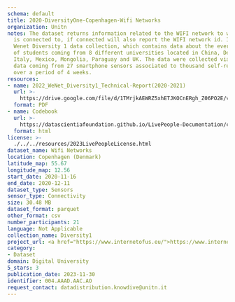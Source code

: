 ```yaml
---
schema: default
title: 2020-DiversityOne-Copenhagen-Wifi Networks
organization: Unitn
notes: The dataset returns information related to the WIFI network to which the phone
  is connected to, if connected will also report the WIFI network id. It is part of
  Wenet Diversity 1 data collection, which contains data about the everyday life activities
  of students coming from 8 different universities located in China, Denmark, India,
  Italy, Mexico, Mongolia, Paraguay and UK. The data were collected via questionnaires,
  data coming from 27 smartphone sensors associated to thousand self-reported annotations
  over a period of 4 weeks.
resources:
- name: 2022_WeNet_Diversity1_Technical-Report(2020-2021)
  url: >-
    https://drive.google.com/file/d/1TMrjkAEWRZ5xhETJKOCnERgh_Z06PO2E/view?usp=drive_link
  format: PDF
- name: Codebook
  url: >-
    https://datascientiafoundation.github.io/LivePeople-Documentation/codebooks/2020_DV1_Copenhagen_wifinetworks.html
  format: html
license: >-
  ./../../resources/2023LivePeopleLicense.html
dataset_name: Wifi Networks
location: Copenhagen (Denmark)
latitude_map: 55.67
longitude_map: 12.56
start_date: 2020-11-16
end_date: 2020-12-11
dataset_type: Sensors
sensor_type: Connectivity
size: 30.48 MB
dataset_format: parquet
other_format: csv
number_participants: 21
language: Not Applicable
collection_name: Diversity1
project_url: <a href="https://www.internetofus.eu/">https://www.internetofus.eu/</a>
category:
- Dataset
domain: Digital University
5_stars: 3
publication_date: 2023-11-30
identifier: 004.AAAD.AAC.AO
request_contact: datadistribution.knowdive@unitn.it
---
```

